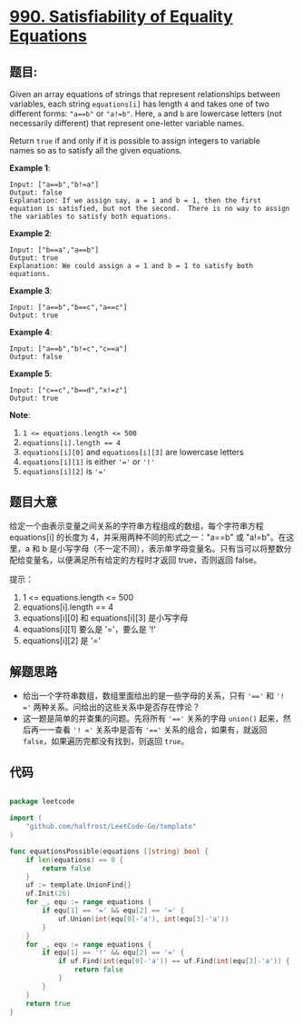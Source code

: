 # [990. Satisfiability of Equality Equations](https://leetcode.com/problems/satisfiability-of-equality-equations/)


## 题目:

Given an array equations of strings that represent relationships between variables, each string `equations[i]` has length `4` and takes one of two different forms: `"a==b"` or `"a!=b"`. Here, `a` and `b` are lowercase letters (not necessarily different) that represent one-letter variable names.

Return `true` if and only if it is possible to assign integers to variable names so as to satisfy all the given equations.

**Example 1**:

    Input: ["a==b","b!=a"]
    Output: false
    Explanation: If we assign say, a = 1 and b = 1, then the first equation is satisfied, but not the second.  There is no way to assign the variables to satisfy both equations.

**Example 2**:

    Input: ["b==a","a==b"]
    Output: true
    Explanation: We could assign a = 1 and b = 1 to satisfy both equations.

**Example 3**:

    Input: ["a==b","b==c","a==c"]
    Output: true

**Example 4**:

    Input: ["a==b","b!=c","c==a"]
    Output: false

**Example 5**:

    Input: ["c==c","b==d","x!=z"]
    Output: true

**Note**:

1. `1 <= equations.length <= 500`
2. `equations[i].length == 4`
3. `equations[i][0]` and `equations[i][3]` are lowercase letters
4. `equations[i][1]` is either `'='` or `'!'`
5. `equations[i][2]` is `'='`



## 题目大意

给定一个由表示变量之间关系的字符串方程组成的数组，每个字符串方程 equations[i] 的长度为 4，并采用两种不同的形式之一："a==b" 或 "a!=b"。在这里，a 和 b 是小写字母（不一定不同），表示单字母变量名。只有当可以将整数分配给变量名，以便满足所有给定的方程时才返回 true，否则返回 false。 

提示：

1. 1 <= equations.length <= 500
2. equations[i].length == 4
3. equations[i][0] 和 equations[i][3] 是小写字母
4. equations[i][1] 要么是 '='，要么是 '!'
5. equations[i][2] 是 '='



## 解题思路


- 给出一个字符串数组，数组里面给出的是一些字母的关系，只有 `'=='` 和 `'! ='` 两种关系。问给出的这些关系中是否存在悖论？
- 这一题是简单的并查集的问题。先将所有 `'=='` 关系的字母 `union()` 起来，然后再一一查看 `'! ='` 关系中是否有 `'=='` 关系的组合，如果有，就返回 `false`，如果遍历完都没有找到，则返回 `true`。


## 代码

```go

package leetcode

import (
	"github.com/halfrost/LeetCode-Go/template"
)

func equationsPossible(equations []string) bool {
	if len(equations) == 0 {
		return false
	}
	uf := template.UnionFind{}
	uf.Init(26)
	for _, equ := range equations {
		if equ[1] == '=' && equ[2] == '=' {
			uf.Union(int(equ[0]-'a'), int(equ[3]-'a'))
		}
	}
	for _, equ := range equations {
		if equ[1] == '!' && equ[2] == '=' {
			if uf.Find(int(equ[0]-'a')) == uf.Find(int(equ[3]-'a')) {
				return false
			}
		}
	}
	return true
}

```